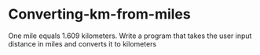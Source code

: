 # Converting-km-from-miles
One mile equals 1.609 kilometers. Write a program that takes the user input distance in miles and converts it to kilometers
